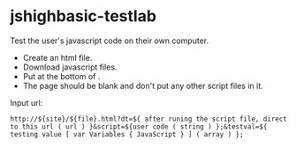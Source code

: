 # jshighbasic-testlab
Test the user's javascript code on their own computer.

- Create an html file.
- Download javascript files.
- Put <script src="test.lab.main.0.0.1.js"></script> at the bottom of <body>.
- The page should be blank and don't put any other script files in it.
  
Input url:
  
  `http://${site}/${file}.html?dt=${ after runing the script file, direct to this url ( url ) }&script=${user code ( string ) };&testval=${ testing value [ var Variables { JavaScript } ] ( array ) };`
